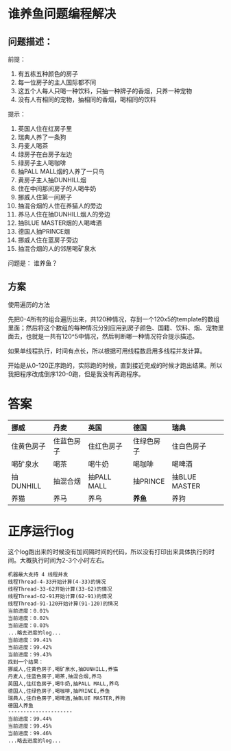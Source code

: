 # 谁养鱼问题编程解决
## 问题描述：
前提：
1. 有五栋五种颜色的房子
2. 每一位房子的主人国际都不同
3. 这五个人每人只喝一种饮料，只抽一种牌子的香烟，只养一种宠物
4. 没有人有相同的宠物，抽相同的香烟，喝相同的饮料

提示：
1. 英国人住在红房子里
2. 瑞典人养了一条狗
3. 丹麦人喝茶
4. 绿房子在白房子左边
5. 绿房子主人喝咖啡
6. 抽PALL MALL烟的人养了一只鸟
7. 黄房子主人抽DUNHILL烟
8. 住在中间那间房子的人喝牛奶
9. 挪威人住第一间房子
10. 抽混合烟的人住在养猫人的旁边
11. 养马人住在抽DUNHILL烟人的旁边
12. 抽BLUE MASTER烟的人喝啤酒
13. 德国人抽PRINCE烟
14. 挪威人住在蓝房子旁边
15. 抽混合烟的人的邻居喝矿泉水

问题是： 谁养鱼？

## 方案
使用遍历的方法

先把0-4所有的组合遍历出来，共120种情况，存到一个120x5的template的数组里面；然后将这个数组的每种情况分别应用到房子颜色、国籍、饮料、烟、宠物里面去，也就是一共有120^5中情况，然后判断哪一种情况符合提示描述。

如果单线程执行，时间有点长，所以根据可用线程数启用多线程并发计算。

开始是从0-120正序跑的，实际跑的时候，直到接近完成的时候才跑出结果。所以我把程序改成倒序120-0跑，但是我没有再跑程序。

# 答案

|挪威|丹麦|英国|德国|瑞典|
|:-|:-|:-|:-|:-|
|住黄色房子|住蓝色房子|住红色房子|住绿色房子|住白色房子|
|喝矿泉水|喝茶|喝牛奶|喝咖啡|喝啤酒|
|抽DUNHILL|抽混合烟|抽PALL MALL|抽PRINCE|抽BLUE MASTER|
|养猫|养马|养鸟|<b>养鱼</b>|养狗|

# 正序运行log

这个log跑出来的时候没有加间隔时间的代码，所以没有打印出来具体执行的时间。大概执行时间为2-3个小时左右。

```console
机器最大支持 4 线程并发
线程Thread-4-33开始计算(4-33)的情况
线程Thread-33-62开始计算(33-62)的情况
线程Thread-62-91开始计算(62-91)的情况
线程Thread-91-120开始计算(91-120)的情况
当前进度：0.01%
当前进度：0.02%
当前进度：0.03%
...略去进度的log...
当前进度：99.41%
当前进度：99.42%
当前进度：99.43%
找到一个结果：
挪威人,住黄色房子,喝矿泉水,抽DUNHILL,养猫
丹麦人,住蓝色房子,喝茶,抽混合烟,养马
英国人,住红色房子,喝牛奶,抽PALL MALL,养鸟
德国人,住绿色房子,喝咖啡,抽PRINCE,养鱼
瑞典人,住白色房子,喝啤酒,抽BLUE MASTER,养狗
德国人养鱼
---------------------
当前进度：99.44%
当前进度：99.45%
当前进度：99.46%
...略去进度的log...
```